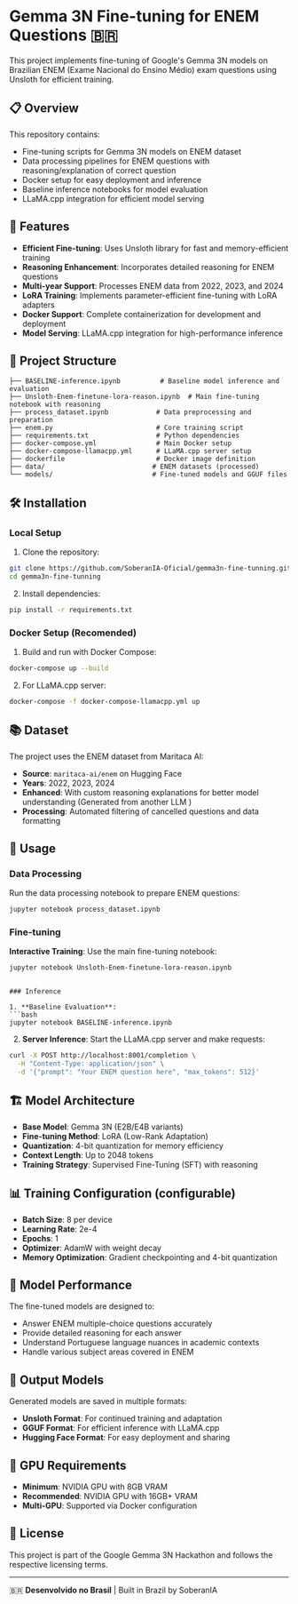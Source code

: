# Gemma 3N Fine-tuning for ENEM Questions 🇧🇷

This project implements fine-tuning of Google's Gemma 3N models on Brazilian ENEM (Exame Nacional do Ensino Médio) exam questions using Unsloth for efficient training.

## 📋 Overview

This repository contains:
- Fine-tuning scripts for Gemma 3N models on ENEM dataset
- Data processing pipelines for ENEM questions with reasoning/explanation of correct question
- Docker setup for easy deployment and inference
- Baseline inference notebooks for model evaluation
- LLaMA.cpp integration for efficient model serving

## 🚀 Features

- **Efficient Fine-tuning**: Uses Unsloth library for fast and memory-efficient training
- **Reasoning Enhancement**: Incorporates detailed reasoning for ENEM questions
- **Multi-year Support**: Processes ENEM data from 2022, 2023, and 2024
- **LoRA Training**: Implements parameter-efficient fine-tuning with LoRA adapters
- **Docker Support**: Complete containerization for development and deployment
- **Model Serving**: LLaMA.cpp integration for high-performance inference

## 📁 Project Structure

```
├── BASELINE-inference.ipynb          # Baseline model inference and evaluation
├── Unsloth-Enem-finetune-lora-reason.ipynb  # Main fine-tuning notebook with reasoning
├── process_dataset.ipynb            # Data preprocessing and preparation
├── enem.py                          # Core training script
├── requirements.txt                 # Python dependencies
├── docker-compose.yml               # Main Docker setup
├── docker-compose-llamacpp.yml      # LLaMA.cpp server setup
├── dockerfile                       # Docker image definition
├── data/                           # ENEM datasets (processed)
└── models/                         # Fine-tuned models and GGUF files

```

## 🛠️ Installation

### Local Setup

1. Clone the repository:
```bash
git clone https://github.com/SoberanIA-Oficial/gemma3n-fine-tunning.git
cd gemma3n-fine-tunning
```

2. Install dependencies:
```bash
pip install -r requirements.txt
```

### Docker Setup (Recomended)

1. Build and run with Docker Compose:
```bash
docker-compose up --build
```

2. For LLaMA.cpp server:
```bash
docker-compose -f docker-compose-llamacpp.yml up
```

## 📚 Dataset

The project uses the ENEM dataset from Maritaca AI:
- **Source**: `maritaca-ai/enem` on Hugging Face
- **Years**: 2022, 2023, 2024
- **Enhanced**: With custom reasoning explanations for better model understanding (Generated from another LLM )
- **Processing**: Automated filtering of cancelled questions and data formatting

## 🔧 Usage

### Data Processing

Run the data processing notebook to prepare ENEM questions:
```bash
jupyter notebook process_dataset.ipynb
```

### Fine-tuning

**Interactive Training**: Use the main fine-tuning notebook:
```bash
jupyter notebook Unsloth-Enem-finetune-lora-reason.ipynb
```

```

### Inference

1. **Baseline Evaluation**:
```bash
jupyter notebook BASELINE-inference.ipynb
```

2. **Server Inference**: Start the LLaMA.cpp server and make requests:
```bash
curl -X POST http://localhost:8001/completion \
  -H "Content-Type: application/json" \
  -d '{"prompt": "Your ENEM question here", "max_tokens": 512}'
```

## 🏗️ Model Architecture

- **Base Model**: Gemma 3N (E2B/E4B variants)
- **Fine-tuning Method**: LoRA (Low-Rank Adaptation)
- **Quantization**: 4-bit quantization for memory efficiency
- **Context Length**: Up to 2048 tokens
- **Training Strategy**: Supervised Fine-Tuning (SFT) with reasoning

## 📊 Training Configuration (configurable)

- **Batch Size**: 8 per device
- **Learning Rate**: 2e-4
- **Epochs**: 1 
- **Optimizer**: AdamW with weight decay
- **Memory Optimization**: Gradient checkpointing and 4-bit quantization

## 🎯 Model Performance

The fine-tuned models are designed to:
- Answer ENEM multiple-choice questions accurately
- Provide detailed reasoning for each answer
- Understand Portuguese language nuances in academic contexts
- Handle various subject areas covered in ENEM

## 📁 Output Models

Generated models are saved in multiple formats:
- **Unsloth Format**: For continued training and adaptation
- **GGUF Format**: For efficient inference with LLaMA.cpp
- **Hugging Face Format**: For easy deployment and sharing

## 🚦 GPU Requirements

- **Minimum**: NVIDIA GPU with 8GB VRAM
- **Recommended**: NVIDIA GPU with 16GB+ VRAM
- **Multi-GPU**: Supported via Docker configuration

## 📄 License

This project is part of the Google Gemma 3N Hackathon and follows the respective licensing terms.

---

🇧🇷 **Desenvolvido no Brasil** | Built in Brazil by SoberanIA